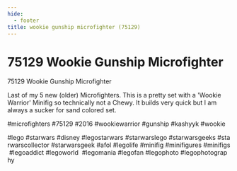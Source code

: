 ```yaml
---
hide:
  - footer
title: wookie gunship microfighter (75129)
---
```


# 75129 Wookie Gunship Microfighter

75129 Wookie Gunship Microfighter

Last of my 5 new (older) Microfighters. This is a pretty set with a 'Wookie Warrior' Minifig so technically not a Chewy. It builds very quick but I am always a sucker for sand colored set.

#microfighters #75129 #2016 #wookiewarrior #gunship #kashyyk #wookie

#lego #starwars #disney #legostarwars #starwarslego #starwarsgeeks #starwarscollector #starwarsgeek #afol #legolife #minifig #minifigures #minifigs #legoaddict #legoworld  #legomania #legofan #legophoto #legophotography


